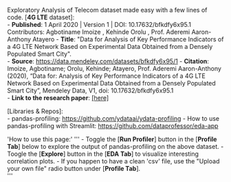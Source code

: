 Exploratory Analysis of Telecom dataset made easy with a few lines of code.
[**4G LTE** dataset]:   
                -   **Published**: 1 April 2020 | Version 1 | DOI: 10.17632/bfkdfy6x95.1 Contributors: Agbotiname Imoize , Kehinde Orolu , Prof. Aderemi Aaron-Anthony Atayero
                -   **Title**: "Data for Analysis of Key Performance Indicators of a 4G LTE Network Based on Experimental Data Obtained from a Densely Populated Smart City".   
                -   **Source**: https://data.mendeley.com/datasets/bfkdfy6x95/1 
                -   **Citation**: Imoize, Agbotiname; Orolu, Kehinde; Atayero, Prof. Aderemi Aaron-Anthony  (2020), “Data for: Analysis of Key Performance Indicators of a 4G LTE Network Based on Experimental Data Obtained from a Densely Populated Smart City”, Mendeley Data, V1, doi: 10.17632/bfkdfy6x95.1                                
                -   **Link to the research paper**: [[here]](https://pdf.sciencedirectassets.com/311593/1-s2.0-S2352340922X00036/1-s2.0-S2352340922004425/main.pdf?X-Amz-Security-Token=IQoJb3JpZ2luX2VjEDUaCXVzLWVhc3QtMSJHMEUCIA%2FM5UupOQp9mFyX%2Bm09HVO30rZGEUytCaHJG0mIOYAhAiEAti8yVy9QPPvpGYKvjX%2Flz7LGae7G4iCkdV%2FEiH8xPNwqswUILhAFGgwwNTkwMDM1NDY4NjUiDIqNMzR7%2F8zT90NCZiqQBVAQWbzXpXN0h4nl8kB318bFof8j1QyzMRjpt6XMaMbPQiaHk48wL5Fx4OKxabiwvIBrDdF7P%2BYXdCf6Mc3PvP4fC81whFMc9zFu4MuF3OyKw%2FikcvHadPX9XeMuCeauLLbJd7iTQKJlCPbFqUKwZUsjR6Mcuo6%2BCyKLryrqcMtGjYqSHYU0Ig%2FfYYg70fM1umvG2pNuqPGxNKbwwkYzE3MYgKO1BHENXngumsNRqC6HyMSsZHLxz99UNkScF4aoLfW0ImAPmKog9DE4YXB45zMWDJdRHk4zJVpf%2B%2Bn5URl7hsX1H3o0G8yx4KGUQdgm4WkQNBidI3DizZtNp73wHREhbSKoHNqavNuT0hrg9Y0TMnQS1jhr5osQkfcJjWfGY3SqOoAzwSzu5Jhq%2FHICW66I4KwlxVfTWXVn8gr%2B6DrRZNTu9jm7IrGSCLOXKyoAKoFPwOUgvQRkwGprgSWZUZHODdagYOaksm7uUIitUyrS8TybramtFtDcBjrdRsO8w0smC%2FQ6GXC3OXpbgbTiClMdujRQYSmOLDsoz4ZxQDMyhFWx4k8mlg28XuRlv0e%2FjqYEKst4AhXv5GP7xpu3h%2BbuMdBKtRpACdK06atMZPrcqxjA7wjSBFKOYghSyJFgZu3o05esh%2ByjQQNTBH28trsLRvsZv1jaC9MCKXiU0r40CqD%2FOY4DTmLNdvGYmdF4zB%2BP9sK16NLWFq4URAtj8Iq3U1ls5ZFi5hlsT8LnG2UGPXDxyLPnPvklgHBrOnpo3hGuvZ3eyNPnRL9RBk7tXRV1dBJHxihVKJ37%2FtzVccttRPAwd7hOabmcyHO%2F3CAveLxKrGdH5U3UZTC5IyN18N%2FF3eV9hAyMGtx8opxTjDTbMIXy0rUGOrEBruKqm%2B1r9U9pjBEdWpeSQbfv5ClYqD%2Fi2MBYdtmghJiOufFBHGp3GXgfpcFheCEMiNKHyDUyMrjEPx3whHo%2BvY5R%2FYyVwDl52MZMr65PaBGef87Kz66T4T7W6bXnDrA2NIj7odfOweOMfdjiHY7JDFqjagur2xgVQRLaFjzmZGCQpiK0kI5WNflIujlVFZKZYHmXCezBsxGLDm1KPAhBRrVPoJYjo6Y7OSNHJ15VMZ4r&X-Amz-Algorithm=AWS4-HMAC-SHA256&X-Amz-Date=20240808T132505Z&X-Amz-SignedHeaders=host&X-Amz-Expires=300&X-Amz-Credential=ASIAQ3PHCVTY7RNGVBHL%2F20240808%2Fus-east-1%2Fs3%2Faws4_request&X-Amz-Signature=a8231815461b98f249b845999bfeecf0904417a96949a5616ac983c311dfd946&hash=751aafd369f42d801891a4943e0ae0823d5bc73c5e8b284a462facaa37b920f4&host=68042c943591013ac2b2430a89b270f6af2c76d8dfd086a07176afe7c76c2c61&pii=S2352340922004425&tid=spdf-beae4ed1-cda2-4bc7-ae47-6cb17723a2a9&sid=ec108a4c1f3d394ca648e659336fa0099bf0gxrqb&type=client&tsoh=d3d3LnNjaWVuY2VkaXJlY3QuY29t&ua=090b5b05040304525b&rr=8affd4904f1fb28e&cc=in)

[Libraries & Repos]:   
                -   pandas-profiling: https://github.com/ydataai/ydata-profiling
                -   How to use pandas-profiling with Streamlit: https://github.com/dataprofessor/eda-app 
                
'How to use this page:'
'''
            -   Toggle the [**Run Profiler**] button in the [**Profile Tab**] below to explore the output of pandas-profiling on the above dataset.
            -   Toogle the [**Explore**] button in the [**EDA Tab**] to visualize interesting correlation plots.
            -   If you happen to have a clean 'csv' file, use the "Upload your own file" radio button under [**Profile Tab**].   
            '''

